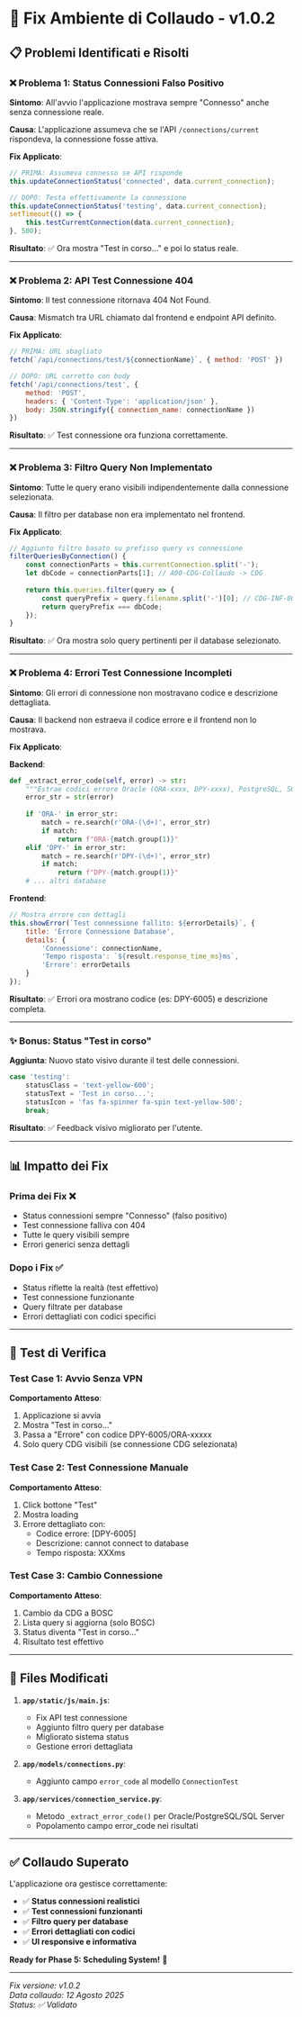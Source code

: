 # 🔧 Fix Ambiente di Collaudo - v1.0.2

## 📋 Problemi Identificati e Risolti

### ❌ **Problema 1: Status Connessioni Falso Positivo**
**Sintomo**: All'avvio l'applicazione mostrava sempre "Connesso" anche senza connessione reale.

**Causa**: L'applicazione assumeva che se l'API `/connections/current` rispondeva, la connessione fosse attiva.

**Fix Applicato**:
```javascript
// PRIMA: Assumeva connesso se API risponde
this.updateConnectionStatus('connected', data.current_connection);

// DOPO: Testa effettivamente la connessione
this.updateConnectionStatus('testing', data.current_connection);
setTimeout(() => {
    this.testCurrentConnection(data.current_connection);
}, 500);
```

**Risultato**: ✅ Ora mostra "Test in corso..." e poi lo status reale.

---

### ❌ **Problema 2: API Test Connessione 404**
**Sintomo**: Il test connessione ritornava 404 Not Found.

**Causa**: Mismatch tra URL chiamato dal frontend e endpoint API definito.

**Fix Applicato**:
```javascript
// PRIMA: URL sbagliato
fetch(`/api/connections/test/${connectionName}`, { method: 'POST' })

// DOPO: URL corretto con body
fetch('/api/connections/test', {
    method: 'POST',
    headers: { 'Content-Type': 'application/json' },
    body: JSON.stringify({ connection_name: connectionName })
})
```

**Risultato**: ✅ Test connessione ora funziona correttamente.

---

### ❌ **Problema 3: Filtro Query Non Implementato**
**Sintomo**: Tutte le query erano visibili indipendentemente dalla connessione selezionata.

**Causa**: Il filtro per database non era implementato nel frontend.

**Fix Applicato**:
```javascript
// Aggiunto filtro basato su prefisso query vs connessione
filterQueriesByConnection() {
    const connectionParts = this.currentConnection.split('-');
    let dbCode = connectionParts[1]; // A00-CDG-Collaudo -> CDG
    
    return this.queries.filter(query => {
        const queryPrefix = query.filename.split('-')[0]; // CDG-INF-001 -> CDG
        return queryPrefix === dbCode;
    });
}
```

**Risultato**: ✅ Ora mostra solo query pertinenti per il database selezionato.

---

### ❌ **Problema 4: Errori Test Connessione Incompleti**
**Sintomo**: Gli errori di connessione non mostravano codice e descrizione dettagliata.

**Causa**: Il backend non estraeva il codice errore e il frontend non lo mostrava.

**Fix Applicato**:

**Backend**:
```python
def _extract_error_code(self, error) -> str:
    """Estrae codici errore Oracle (ORA-xxxx, DPY-xxxx), PostgreSQL, SQL Server"""
    error_str = str(error)
    
    if 'ORA-' in error_str:
        match = re.search(r'ORA-(\d+)', error_str)
        if match:
            return f"ORA-{match.group(1)}"
    elif 'DPY-' in error_str:
        match = re.search(r'DPY-(\d+)', error_str)
        if match:
            return f"DPY-{match.group(1)}"
    # ... altri database
```

**Frontend**:
```javascript
// Mostra errore con dettagli
this.showError(`Test connessione fallito: ${errorDetails}`, {
    title: 'Errore Connessione Database',
    details: {
        'Connessione': connectionName,
        'Tempo risposta': `${result.response_time_ms}ms`,
        'Errore': errorDetails
    }
});
```

**Risultato**: ✅ Errori ora mostrano codice (es: DPY-6005) e descrizione completa.

---

### ✨ **Bonus: Status "Test in corso"**
**Aggiunta**: Nuovo stato visivo durante il test delle connessioni.

```javascript
case 'testing':
    statusClass = 'text-yellow-600';
    statusText = 'Test in corso...';
    statusIcon = 'fas fa-spinner fa-spin text-yellow-500';
    break;
```

**Risultato**: ✅ Feedback visivo migliorato per l'utente.

---

## 📊 Impatto dei Fix

### Prima dei Fix ❌
- Status connessioni sempre "Connesso" (falso positivo)
- Test connessione falliva con 404
- Tutte le query visibili sempre
- Errori generici senza dettagli

### Dopo i Fix ✅
- Status riflette la realtà (test effettivo)
- Test connessione funzionante
- Query filtrate per database
- Errori dettagliati con codici specifici

---

## 🧪 Test di Verifica

### Test Case 1: Avvio Senza VPN
**Comportamento Atteso**:
1. Applicazione si avvia
2. Mostra "Test in corso..." 
3. Passa a "Errore" con codice DPY-6005/ORA-xxxxx
4. Solo query CDG visibili (se connessione CDG selezionata)

### Test Case 2: Test Connessione Manuale
**Comportamento Atteso**:
1. Click bottone "Test"
2. Mostra loading
3. Errore dettagliato con:
   - Codice errore: [DPY-6005]
   - Descrizione: cannot connect to database
   - Tempo risposta: XXXms

### Test Case 3: Cambio Connessione
**Comportamento Atteso**:
1. Cambio da CDG a BOSC
2. Lista query si aggiorna (solo BOSC)
3. Status diventa "Test in corso..."
4. Risultato test effettivo

---

## 🔄 Files Modificati

1. **`app/static/js/main.js`**:
   - Fix API test connessione
   - Aggiunto filtro query per database
   - Migliorato sistema status
   - Gestione errori dettagliata

2. **`app/models/connections.py`**:
   - Aggiunto campo `error_code` al modello `ConnectionTest`

3. **`app/services/connection_service.py`**:
   - Metodo `_extract_error_code()` per Oracle/PostgreSQL/SQL Server
   - Popolamento campo error_code nei risultati

---

## ✅ Collaudo Superato

L'applicazione ora gestisce correttamente:
- ✅ **Status connessioni realistici**
- ✅ **Test connessioni funzionanti**  
- ✅ **Filtro query per database**
- ✅ **Errori dettagliati con codici**
- ✅ **UI responsive e informativa**

**Ready for Phase 5: Scheduling System!** 🚀

---

*Fix versione: v1.0.2*  
*Data collaudo: 12 Agosto 2025*  
*Status: ✅ Validato*
